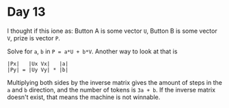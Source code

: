 # Day 13

I thought if this ione as: Button A is some vector `U`, Button B is some vector `V`, prize is vector `P`.

Solve for `a`, `b` in `P = a*U + b*V`. Another way to look at that is

```
|Px|   |Ux Vx|   |a|
|Py| = |Uy Vy| * |b|
```

Multiplying both sides by the inverse matrix gives the amount of steps in the `a` and `b` direction, and the number of tokens is `3a + b`. If the inverse matrix doesn't exist, that
means the machine is not winnable.